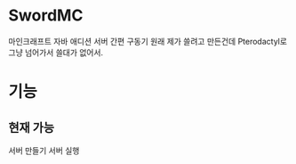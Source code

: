 # SwordMC
마인크래프트 자바 애디션 서버 간편 구동기
원래 제가 쓸려고 만든건데 Pterodactyl로 그냥 넘어가서 쓸대가 없어서.

# 기능
## 현재 가능
서버 만들기
서버 실행

